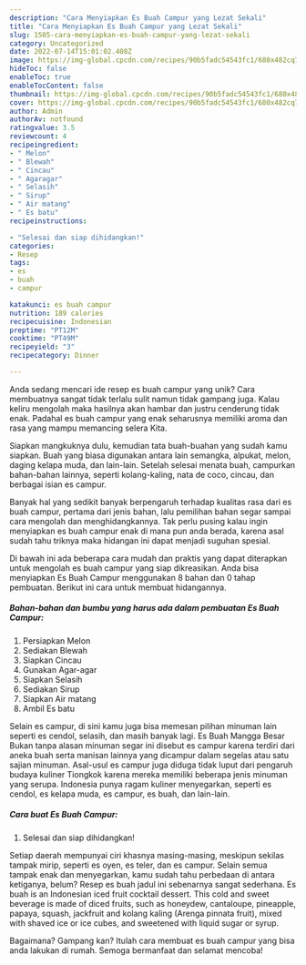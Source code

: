 ```yaml
---
description: "Cara Menyiapkan Es Buah Campur yang Lezat Sekali"
title: "Cara Menyiapkan Es Buah Campur yang Lezat Sekali"
slug: 1505-cara-menyiapkan-es-buah-campur-yang-lezat-sekali
category: Uncategorized
date: 2022-07-14T15:01:02.408Z
image: https://img-global.cpcdn.com/recipes/90b5fadc54543fc1/680x482cq70/es-buah-campur-foto-resep-utama.jpg
hideToc: false
enableToc: true
enableTocContent: false
thumbnail: https://img-global.cpcdn.com/recipes/90b5fadc54543fc1/680x482cq70/es-buah-campur-foto-resep-utama.jpg
cover: https://img-global.cpcdn.com/recipes/90b5fadc54543fc1/680x482cq70/es-buah-campur-foto-resep-utama.jpg
author: Admin
authorAv: notfound
ratingvalue: 3.5
reviewcount: 4
recipeingredient:
- " Melon"
- " Blewah"
- " Cincau"
- " Agaragar"
- " Selasih"
- " Sirup"
- " Air matang"
- " Es batu"
recipeinstructions:

- "Selesai dan siap dihidangkan!"
categories:
- Resep
tags:
- es
- buah
- campur

katakunci: es buah campur 
nutrition: 189 calories
recipecuisine: Indonesian
preptime: "PT12M"
cooktime: "PT49M"
recipeyield: "3"
recipecategory: Dinner

---
```





Anda sedang mencari ide resep es buah campur yang unik? Cara membuatnya sangat tidak terlalu sulit namun tidak gampang juga. Kalau keliru mengolah maka hasilnya akan hambar dan justru cenderung tidak enak. Padahal es buah campur yang enak seharusnya memiliki aroma dan rasa yang mampu memancing selera Kita.





Siapkan mangkuknya dulu, kemudian tata buah-buahan yang sudah kamu siapkan. Buah yang biasa digunakan antara lain semangka, alpukat, melon, daging kelapa muda, dan lain-lain. Setelah selesai menata buah, campurkan bahan-bahan lainnya, seperti kolang-kaling, nata de coco, cincau, dan berbagai isian es campur.

Banyak hal yang sedikit banyak berpengaruh terhadap kualitas rasa dari es buah campur, pertama dari jenis bahan, lalu pemilihan bahan segar sampai cara mengolah dan menghidangkannya. Tak perlu pusing kalau ingin menyiapkan es buah campur enak di mana pun anda berada, karena asal sudah tahu triknya maka hidangan ini dapat menjadi suguhan spesial.






Di bawah ini ada beberapa cara mudah dan praktis yang dapat diterapkan untuk mengolah es buah campur yang siap dikreasikan. Anda bisa menyiapkan Es Buah Campur menggunakan 8 bahan dan 0 tahap pembuatan. Berikut ini cara untuk membuat hidangannya.

<!--inarticleads1-->

##### Bahan-bahan dan bumbu yang harus ada dalam pembuatan Es Buah Campur:

1. Persiapkan  Melon
1. Sediakan  Blewah
1. Siapkan  Cincau
1. Gunakan  Agar-agar
1. Siapkan  Selasih
1. Sediakan  Sirup
1. Siapkan  Air matang
1. Ambil  Es batu


Selain es campur, di sini kamu juga bisa memesan pilihan minuman lain seperti es cendol, selasih, dan masih banyak lagi. Es Buah Mangga Besar Bukan tanpa alasan minuman segar ini disebut es campur karena terdiri dari aneka buah serta manisan lainnya yang dicampur dalam segelas atau satu sajian minuman. Asal-usul es campur juga diduga tidak luput dari pengaruh budaya kuliner Tiongkok karena mereka memiliki beberapa jenis minuman yang serupa. Indonesia punya ragam kuliner menyegarkan, seperti es cendol, es kelapa muda, es campur, es buah, dan lain-lain. 

<!--inarticleads2-->

##### Cara buat Es Buah Campur:


1. Selesai dan siap dihidangkan!

Setiap daerah mempunyai ciri khasnya masing-masing, meskipun sekilas tampak mirip, seperti es oyen, es teler, dan es campur. Selain semua tampak enak dan menyegarkan, kamu sudah tahu perbedaan di antara ketiganya, belum? Resep es buah jadul ini sebenarnya sangat sederhana. Es buah is an Indonesian iced fruit cocktail dessert. This cold and sweet beverage is made of diced fruits, such as honeydew, cantaloupe, pineapple, papaya, squash, jackfruit and kolang kaling (Arenga pinnata fruit), mixed with shaved ice or ice cubes, and sweetened with liquid sugar or syrup. 

Bagaimana? Gampang kan? Itulah cara membuat es buah campur yang bisa anda lakukan di rumah. Semoga bermanfaat dan selamat mencoba!
